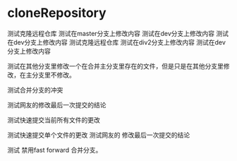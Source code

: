 # cloneRepository
测试克隆远程仓库 
测试在master分支上修改内容 
测试在dev分支上修改内容 
测试在dev分支上修改内容 
测试克隆远程仓库
测试在div2分支上修改内容
测试在dev分支上修改内容

测试在其他分支里修改一个在合并主分支里存在的文件，但是只是在其他分支里修改，在主分支里不修改。

测试合并分支的冲突
 
测试网友的修改最后一次提交的结论

测试快速提交当前所有文件的更改

测试快速提交单个文件的更改 
测试网友的   修改最后一次提交的结论

 

测试 禁用fast forward 合并分支。







